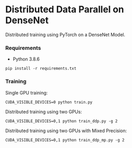 # Distributed Data Parallel on DenseNet

Distributed training using PyTorch on a DenseNet Model.

### Requirements

* Python 3.8.6
```shell script
pip install -r requirements.txt
```

### Training

Single GPU training:
```shell script
CUDA_VISIBLE_DEVICES=0 python train.py
```

Distributed training using two GPUs:
```shell script
CUDA_VISIBLE_DEVICES=0,1 python train_ddp.py -g 2
```

Distributed training using two GPUs with Mixed Precision:
```shell script
CUDA_VISIBLE_DEVICES=0,1 python train_ddp_mp.py -g 2
```
